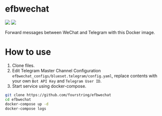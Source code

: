 # efbwechat
[![](https://images.microbadger.com/badges/image/fourstring/efb_wechat_base.svg)](https://microbadger.com/images/fourstring/efb_wechat_base "Get your own image badge on microbadger.com")
[![](https://images.microbadger.com/badges/version/fourstring/efb_wechat_base.svg)](https://microbadger.com/images/fourstring/efb_wechat_base "Get your own version badge on microbadger.com")

Forward messages between WeChat and Telegram with this Docker image.

# How to use
1. Clone files.
2. Edit Telegram Master Channel Configuration `efbwechat_configs/blueset.telegram/config.yaml`, replace contents with your own `Bot API Key` and `Telegram User ID`.
3. Start service using docker-compose.  

```bash
git clone https://github.com/fourstring/efbwechat
cd efbwechat
docker-compose up -d
docker-compose logs
```
